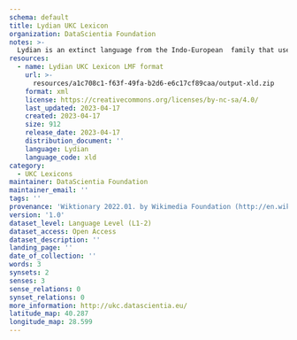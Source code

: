 ```yaml
---
schema: default
title: Lydian UKC Lexicon
organization: DataScientia Foundation
notes: >-
  Lydian is an extinct language from the Indo-European  family that used to be spoken in Eurasia. The UKC Lexicon of Lydian is represented as a lexico-semantic network. It consists of words, word senses, synsets, as well as sense-level and synset-level relationships
resources:
  - name: Lydian UKC Lexicon LMF format
    url: >-
      resources/a1c708c1-f63f-49fa-b2d6-e6c17cf89caa/output-xld.zip
    format: xml
    license: https://creativecommons.org/licenses/by-nc-sa/4.0/
    last_updated: 2023-04-17
    created: 2023-04-17
    size: 912
    release_date: 2023-04-17
    distribution_document: ''
    language: Lydian
    language_code: xld
category:
  - UKC Lexicons
maintainer: DataScientia Foundation
maintainer_email: ''
tags: ''
provenance: 'Wiktionary 2022.01. by Wikimedia Foundation (http://en.wiktionary.org); Princeton WordNet 2.1 by Princeton University (https://wordnet.princeton.edu)'
version: '1.0'
dataset_level: Language Level (L1-2)
dataset_access: Open Access
dataset_description: ''
landing_page: ''
date_of_collection: ''
words: 3
synsets: 2
senses: 3
sense_relations: 0
synset_relations: 0
more_information: http://ukc.datascientia.eu/
latitude_map: 40.287
longitude_map: 28.599
---
```

